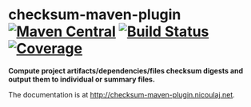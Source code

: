 checksum-maven-plugin [![Maven Central](https://maven-badges.herokuapp.com/maven-central/net.nicoulaj.maven.plugins/checksum-maven-plugin/badge.svg)](https://maven-badges.herokuapp.com/maven-central/net.nicoulaj.maven.plugins/checksum-maven-plugin) [![Build Status](https://travis-ci.org/nicoulaj/checksum-maven-plugin.svg?branch=master)](https://travis-ci.org/nicoulaj/checksum-maven-plugin) [![Coverage](https://codecov.io/gh/nicoulaj/checksum-maven-plugin/branch/master/graph/badge.svg)](https://codecov.io/gh/nicoulaj/checksum-maven-plugin)
==================================================================================================================================================================================================================================================================================================================================================================================================================================================================================================================================================

**Compute project artifacts/dependencies/files checksum digests and output them to individual or summary files.**

The documentation is at <http://checksum-maven-plugin.nicoulaj.net>.
